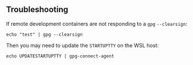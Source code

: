 ## Troubleshooting

If remote development containers are not responding to a `gpg` `--clearsign`:

    echo "test" | gpg --clearsign

Then you may need to update the `STARTUPTTY` on the WSL host:

    echo UPDATESTARTUPTTY | gpg-connect-agent
